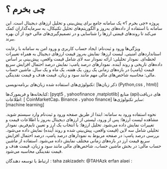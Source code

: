 # چی بخرم ؟
پروژه «چی بخرم ؟» یک سامانه جامع برای پیش‌بینی و تحلیل ارزهای دیجیتال است. این سامانه با استفاده از داده‌های به‌روز و الگوریتم‌های تحلیل تکنیکال، به سرمایه‌گذاران کمک می‌کند تا روندهای قیمتی ارزها را شناسایی و در تصمیم‌گیری‌های مالی خود از آن بهره ببرند.

ویژگی‌ها
ورود و ثبت‌نام: ایجاد حساب کاربری و ورود امن به سامانه با رعایت استانداردهای امنیتی.
لیست ارزها: نمایش به‌روز قیمت ارزهای دیجیتال به همراه تغییرات لحظه‌ای.
نمودار تحلیلی: ارائه نمودار سه لای شامل قیمت واقعی، پیش‌بینی بر اساس داده‌های تاریخی و روند آینده.
نمودارهای درصد پامپ: نمایش درصد احتمال افزایش سریع قیمت (پامپ) در بازه‌های زمانی یک روز، یک هفته، یک ماه و یک سال.
ماشین حساب مالی: محاسبه شاخص‌های مالی مهم مانند سود و زیان، قیمت هدف و قیمت نقدینگی.

تکنولوژی‌های استفاده شده
زبان‌های برنامه‌نویسی: [ذکر زبان‌ها (Python,css , html)]


کتابخانه‌ها و فریمورک‌ها: [pyqt5 , yahoofinance ,matplotlib]
منابع (api)های دریافت اطلاعات: [ CoinMarketCap، Binance ، yahoo finance]
سایر تکنولوژی‌ها: [machine learning]

نحوه استفاده
ورود به سامانه: ابتدا از طریق صفحه ورود و ثبت‌نام وارد سیستم شوید.
مشاهده لیست ارزها: پس از ورود، لیستی از ارزهای دیجیتال به‌روز با اطلاعات قیمت و تغییرات نمایش داده می‌شود.
تحلیل ارزها: با انتخاب یک ارز و تعیین تایم‌فریم، نمودار تحلیلی شامل سه لاین (قیمت واقعی، پیش‌بینی شده و روند آینده) نمایش داده می‌شود.
بررسی درصد پامپ: در صفحه مربوط به نمودارهای درصد پامپ، درصد احتمال افزایش سریع قیمت ارز در بازه‌های زمانی مختلف نمایش داده می‌شود.
استفاده از ماشین حساب مالی: در بخش ماشین حساب، شاخص‌های مالی مانند سود و زیان، قیمت هدف و قیمت نقدینگی محاسبه می‌شود.


ارتباط با توسعه دهندگان :
taha zakizadeh: @TAHAzk
erfan alaei : 
